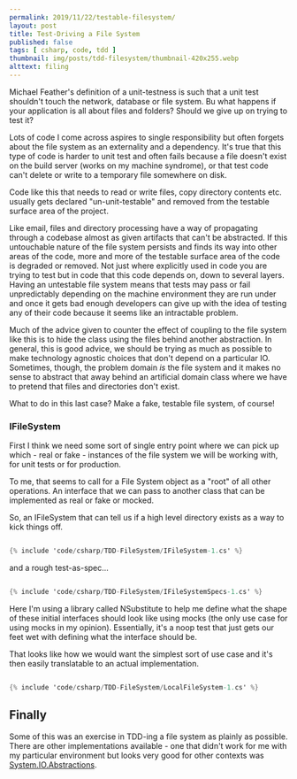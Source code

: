 ```yaml
---
permalink: 2019/11/22/testable-filesystem/
layout: post
title: Test-Driving a File System
published: false
tags: [ csharp, code, tdd ]
thumbnail: img/posts/tdd-filesystem/thumbnail-420x255.webp
alttext: filing
---
```


Michael Feather's definition of a unit-testness is such that a unit test shouldn't touch the network, 
database or file system. Bu what happens if your application is all about files and folders? Should we give up 
on trying to test it?

Lots of code I come across aspires to single responsibility but often forgets about the file system as an externality 
and a dependency. It's true that this type of code is harder to unit test and often fails because a file doesn't exist 
on the build server (works on my machine syndrome), or that test code can't delete or write to a temporary file 
somewhere on disk. 

Code like this that needs to read or write files, copy directory contents etc. usually gets declared 
"un-unit-testable" and removed from the testable surface area of the project. 

Like email, files and directory processing have a way of propagating through a codebase almost as given artifacts that 
can't be abstracted. If this untouchable nature of the file system persists and finds its way into other areas of the code, 
more and more of the testable surface area of the code is degraded or removed. Not just where explicitly used in code you are 
trying to test but in code that this code depends on, down to several layers. Having an untestable file system means that tests 
may pass or fail unpredictably depending on the machine environment they are run under and once it gets bad enough developers 
can give up with the idea of testing any of their code because it seems like an intractable problem. 

Much of the advice given to counter the effect of coupling to the file system like this is to hide the class using the files 
behind another abstraction. In general, this is good advice, we should be trying as much as possible to make technology agnostic 
choices that don't depend on a particular IO. Sometimes, though, the problem domain *is* the file system and it makes no sense to 
abstract that away behind an artificial domain class where we have to pretend that files and directories don't exist. 

What to do in this last case? Make a fake, testable file system, of course!


### IFileSystem

First I think we need some sort of single entry point where we can pick up which - real or fake - instances of the file system we will be working with, for unit tests or for production. 

To me, that seems to call for a File System object as a "root" of all other operations. An interface that we can pass to another 
class that can be implemented as real or fake or mocked. 

So, an IFileSystem that can tell us if a high level directory exists as a way to kick things off.

~~~csharp

{% include 'code/csharp/TDD-FileSystem/IFileSystem-1.cs' %}

~~~

and a rough test-as-spec...

~~~csharp

{% include 'code/csharp/TDD-FileSystem/IFileSystemSpecs-1.cs' %}

~~~

Here I'm using a library called NSubstitute to help me define what the shape of these initial interfaces should look like using 
mocks (the only use case for using mocks in my opinion). Essentially, it's a noop test that just gets our feet wet with defining what the interface should be.

That looks like how we would want the simplest sort of use case and it's then easily translatable to an actual implementation. 

~~~csharp

{% include 'code/csharp/TDD-FileSystem/LocalFileSystem-1.cs' %}

~~~


## Finally

Some of this was an exercise in TDD-ing a file system as plainly as possible. There are other implementations available - one that didn't work for me with my particular environment but looks very good for other contexts was <a href="https://www.nuget.org/packages/System.IO.Abstractions/">System.IO.Abstractions</a>. 

